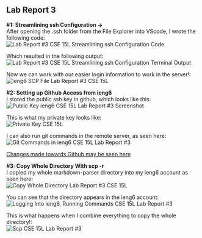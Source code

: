 ## Lab Report 3  
**#1: Streamlining ssh Configuration ->**  
After opening the .ssh folder from the File Explorer into VScode, I wrote the following code:  
![Lab Report #3 CSE 15L Streamlining ssh Configuration Code](https://user-images.githubusercontent.com/103283657/167768078-92c2fc98-89bb-44f5-8004-bc53e9936b56.png)     
  
Which resulted in the following output:  
![Lab Report #3 CSE 15L Streamlining ssh Configuration Terminal Output](https://user-images.githubusercontent.com/103283657/167768379-2d6e13b6-e3e7-44bc-a200-df7427ed7a69.png)  
  
Now we can work with our easier login information to work in the server!:  
![ieng6 SCP File Lab Report #3 CSE 15L](https://user-images.githubusercontent.com/103283657/168864502-4f1ed4f8-55b9-4a49-84d4-7a7e5fee641e.png)  
  
  
**#2: Setting up Github Access from ieng6**  
I stored the public ssh key in github, which looks like this:  
![Public Key ieng6 CSE 15L Lab Report #3 Screenshot](https://user-images.githubusercontent.com/103283657/168690065-598ad911-34e1-496a-9e6c-6a52ea75ac17.png)  
  
This is what my private key looks like:  
![Private Key CSE 15L](https://user-images.githubusercontent.com/103283657/168888015-c424603d-301e-4f43-9015-571b7d678c82.png)  
  
I can also run git commands in the remote server, as seen here:  
![Git Commands in ieng6 CSE 15L Lab Report #3](https://user-images.githubusercontent.com/103283657/168866111-c76d0f74-eb12-4aa6-beaf-262c32999aab.png)  
  
[Changes made towards Github may be seen here](https://github.com/Santiago-Duque/skilldemo/commit/99c9625522335429a05236c284bf0664caa4ed46)

  
**#3: Copy Whole Directory With scp -r**  
I copied my whole markdown-parser directory into my ieng6 account as seen here:  
![Copy Whole Directory Lab Report #3 CSE 15L](https://user-images.githubusercontent.com/103283657/168692016-0935a5ac-2e0e-4c28-9dc6-4a8cbbad508a.png)  
  
You can see that the directory appears in the ieng6 account:  
![Logging Into ieng6, Running Commands CSE 15L Lab Report #3](https://user-images.githubusercontent.com/103283657/168693487-7b23f0e3-094d-4975-a576-8816afe15763.png)  
  
This is what happens when I combine everything to copy the whole directory!:  
![Scp CSE 15L Lab Report #3](https://user-images.githubusercontent.com/103283657/168694693-ea893c35-5141-4195-b4dd-3a1f3ea75116.png)  

